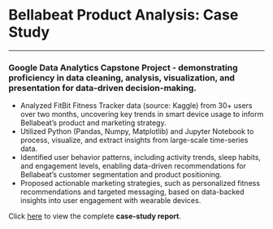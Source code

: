 # Bellabeat Product Analysis: Case Study
---
###  Google Data Analytics Capstone Project - demonstrating proficiency in data cleaning, analysis, visualization, and presentation for data-driven decision-making.
- Analyzed FitBit Fitness Tracker data (source: Kaggle) from 30+ users over two months, uncovering key trends in smart device usage to inform Bellabeat’s product and marketing strategy.
- Utilized Python (Pandas, Numpy, Matplotlib) and Jupyter Notebook to process, visualize, and extract insights from large-scale time-series data.
- Identified user behavior patterns, including activity trends, sleep habits, and engagement levels, enabling data-driven recommendations for Bellabeat’s customer segmentation and product positioning.
- Proposed actionable marketing strategies, such as personalized fitness recommendations and targeted messaging, based on data-backed insights into user engagement with wearable devices.

Click [here](https://sachinbasyal.com/da-projects/project-bb) to view the complete **case-study report**.
